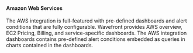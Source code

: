 #### Amazon Web Services

The AWS integration is full-featured with pre-defined dashboards and alert conditions that are fully configurable.
Wavefront provides AWS overview, EC2 Pricing, Billing, and service-specific dashboards.
The AWS integration dashboards contains pre-defined alert conditions embedded as queries in charts contained in the dashboards.
